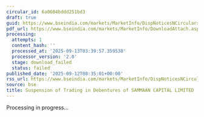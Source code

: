 ```yaml
---
circular_id: 6a0604bddd251bd3
draft: true
guid: https://www.bseindia.com/markets/MarketInfo/DispNoticesNCirculars.aspx?Noticeid={04656A43-2C1F-47F0-BBD1-4557089E1174}&noticeno=20250912-38&dt=09/12/2025&icount=38&totcount=103&flag=0
pdf_url: https://www.bseindia.com/markets/MarketInfo/DownloadAttach.aspx?id=20250912-38&attachedId=
processing:
  attempts: 1
  content_hash: ''
  processed_at: '2025-09-13T03:39:57.359538'
  processor_version: '2.0'
  stage: download_failed
  status: failed
published_date: '2025-09-12T08:35:01+00:00'
rss_url: https://www.bseindia.com/markets/MarketInfo/DispNoticesNCirculars.aspx?Noticeid={04656A43-2C1F-47F0-BBD1-4557089E1174}&noticeno=20250912-38&dt=09/12/2025&icount=38&totcount=103&flag=0
source: bse
title: Suspension of Trading in Debentures of SAMMAAN CAPITAL LIMITED
---
```


Processing in progress...